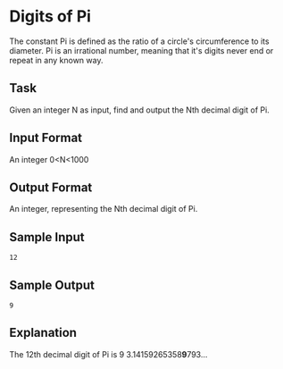 # Digits of Pi

The constant Pi is defined as the ratio of a circle's circumference to its diameter.
Pi is an irrational number, meaning that it's digits never end or repeat in any known way.

## Task

Given an integer N as input, find and output the Nth decimal digit of Pi.

## Input Format

An integer 0<N<1000

## Output Format

An integer, representing the Nth decimal digit of Pi.

## Sample Input

```=
12
```

## Sample Output

```=
9
```

## Explanation

The 12th decimal digit of Pi is 9 3.14159265358**9**793...
